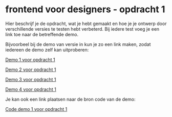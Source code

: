 # frontend voor designers - opdracht 1
Hier beschrijf je de opdracht, wat je hebt gemaakt en hoe je je ontwerp door verschillende versies te testen hebt verbeterd. Bij iedere test voeg je een link toe naar de betreffende demo.

Bijvoorbeel bij de demo van versie in kun je zo een link maken, zodat iedereen de demo zelf kan uitproberen:

[Demo 1 voor opdracht 1](https://vincentkempers.github.io/frontendvoordesigners/opdracht1/v1/)

[Demo 2 voor opdracht 1](https://vincentkempers.github.io/frontendvoordesigners/opdracht1/v2/)

[Demo 3 voor opdracht 1](https://vincentkempers.github.io/frontendvoordesigners/opdracht1/v3/)

[Demo 4 voor opdracht 1](https://vincentkempers.github.io/frontendvoordesigners/opdracht1/v4/)

Je kan ook een link plaatsen naar de bron code van de demo:

[Code demo 1 voor opdracht 1](https://github.com/KoopReynders/frontendvoordesigners/blob/master/opdracht1/v1/)
